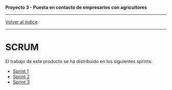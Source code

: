 __Proyecto 3 - Puesta en contacto de empresarios con agricultores__

---

[Volver al índice](../README.md)

---

# SCRUM

El trabajo de este producto se ha distribuido en los siguientes sprints:

* [Sprint 1](sprint1.md)
* [Sprint 2](sprint2.md)
* [Sprint 3](sprint3.md)
